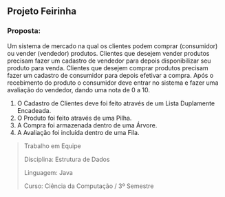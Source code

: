 ## Projeto Feirinha


### Proposta:
Um sistema de mercado na qual os clientes podem comprar (consumidor) ou vender (vendedor) produtos.
Clientes que desejem vender produtos precisam fazer um cadastro de vendedor para depois disponibilizar seu produto para venda. 
Clientes que desejem comprar produtos precisam fazer um cadastro de consumidor para depois efetivar a compra. 
Após o recebimento do produto o consumidor deve entrar no sistema e fazer uma avaliação do vendedor, dando uma nota de 0 a 10.

1. O Cadastro de Clientes deve foi feito através de um Lista Duplamente Encadeada.
2. O Produto foi feito através de uma Pilha.
3. A Compra foi armazenada dentro de uma Árvore.
4. A Avaliação foi incluída dentro de uma Fila.



>Trabalho em Equipe
>
>Disciplina: Estrutura de Dados
>
>Linguagem: Java
>
>Curso: Ciência da Computação / 3º Semestre
